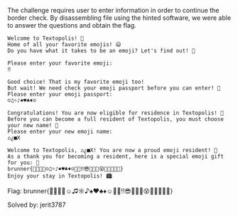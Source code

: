 The challenge requires user to enter information in order to continue the border check. By disassembling file using the hinted software, we were able to answer the questions and obtain the flag.

```
Welcome to Textopolis! 🤠
Home of all your favorite emojis! 😃
Do you have what it takes to be an emoji? Let's find out! 🚀

Please enter your favorite emoji:
‼

Good choice! That is my favorite emoji too!
But wait! We need check your emoji passport before you can enter! 🛂
Please enter your emoji passport:
☺♫☼♪♠♥♣♦☺

Congratulations! You are now eligible for residence in Textopolis! 🎉
Before you can become a full resident of Textopolis, you must choose your new name! 📝
Please enter your new emoji name:
⌂¿■X

Welcome to Textopolis, ⌂¿■X! You are now a proud emoji resident! 🎊
As a thank you for becoming a resident, here is a special emoji gift for you: 🎁
brunner{🤑🤗😇😛☺♫☼♪♠♥♣♦☺🤔😏‼😎🤯🤠🥳😵🥱🤐🥵🥶👻}
Enjoy your stay in Textopolis! 🏙️
```

Flag: brunner{🤑🤗😇😛☺️♫☼♪♠️♥️♣️♦️☺️🤔😏‼️😎🤯🤠🥳😵🥱🤐🥵🥶👻}

Solved by: jerit3787